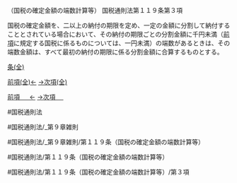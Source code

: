 （国税の確定金額の端数計算等）
国税通則法第１１９条第３項

国税の確定金額を、二以上の納付の期限を定め、一定の金額に分割して納付することとされている場合において、その納付の期限ごとの分割金額に千円未満（[前項](国税通則法＿＿＿＿＿第１１９条第２項)に規定する国税に係るものについては、一円未満）の端数があるときは、その端数金額は、すべて最初の納付の期限に係る分割金額に合算するものとする。

[条(全)](国税通則法＿＿＿＿＿第１１９条_.md)

[前項(全)←](国税通則法＿＿＿＿＿第１１９条第２項_.md)    [→次項(全)](国税通則法＿＿＿＿＿第１１９条第４項_.md)

[前項 　 ←](国税通則法＿＿＿＿＿第１１９条第２項.md)    [→次項 　 ](国税通則法＿＿＿＿＿第１１９条第４項.md)



#国税通則法

#国税通則法/_第９章雑則

#国税通則法/_第９章雑則/第１１９条（国税の確定金額の端数計算等）

#国税通則法/第１１９条（国税の確定金額の端数計算等）

#国税通則法/第１１９条（国税の確定金額の端数計算等）/第３項

